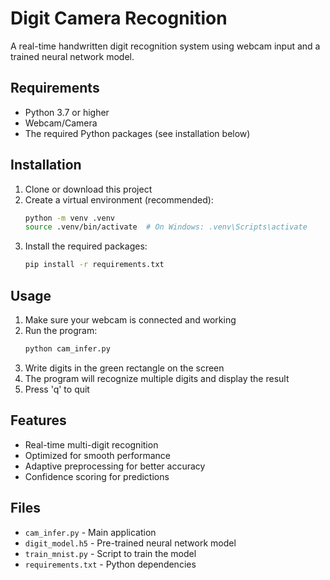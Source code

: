 # Digit Camera Recognition

A real-time handwritten digit recognition system using webcam input and a trained neural network model.

## Requirements

- Python 3.7 or higher
- Webcam/Camera
- The required Python packages (see installation below)

## Installation

1. Clone or download this project
2. Create a virtual environment (recommended):
   ```bash
   python -m venv .venv
   source .venv/bin/activate  # On Windows: .venv\Scripts\activate
   ```
3. Install the required packages:
   ```bash
   pip install -r requirements.txt
   ```

## Usage

1. Make sure your webcam is connected and working
2. Run the program:
   ```bash
   python cam_infer.py
   ```
3. Write digits in the green rectangle on the screen
4. The program will recognize multiple digits and display the result
5. Press 'q' to quit

## Features

- Real-time multi-digit recognition
- Optimized for smooth performance
- Adaptive preprocessing for better accuracy
- Confidence scoring for predictions

## Files

- `cam_infer.py` - Main application
- `digit_model.h5` - Pre-trained neural network model
- `train_mnist.py` - Script to train the model
- `requirements.txt` - Python dependencies